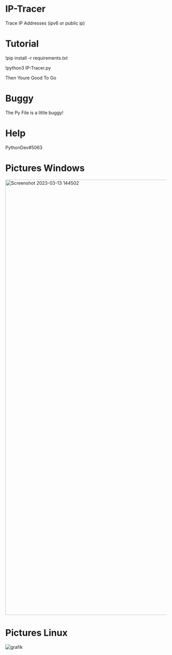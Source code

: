 # IP-Tracer
Trace IP Addresses (ipv6 or public ip)

# Tutorial
!pip install -r requirements.txt

!python3 IP-Tracer.py

Then Youre Good To Go

# Buggy
The Py File is a little buggy!

# Help
PythonDev#5063

# Pictures Windows
<img width="1361" alt="Screenshot 2023-03-13 144502" src="https://user-images.githubusercontent.com/115848136/224720069-90de94da-1b05-401e-bc68-1bc4cac36f78.png">

# Pictures Linux
![grafik](https://user-images.githubusercontent.com/115848136/224728611-dbe6735c-9144-40d0-90f2-27d2d57e1e3f.png)
